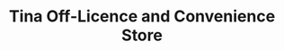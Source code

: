---
title: "Tina Off-Licence and Convenience Store"
url: /billingham/tina-off-licence-and-convenience-store/
shop: Lebensmittel
---